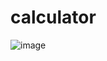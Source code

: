 # calculator

![image](https://github.com/steamdollar/calculator/assets/90621081/0fba5578-b193-437c-be17-6dbc0ad2c27b)
